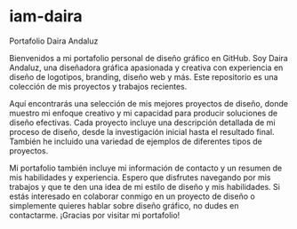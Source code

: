 # iam-daira
Portafolio Daira Andaluz

Bienvenidos a mi portafolio personal de diseño gráfico en GitHub. Soy Daira Andaluz, una diseñadora gráfica apasionada y creativa con experiencia en diseño de logotipos, branding, diseño web y más. Este repositorio es una colección de mis proyectos y trabajos recientes.

Aquí encontrarás una selección de mis mejores proyectos de diseño, donde muestro mi enfoque creativo y mi capacidad para producir soluciones de diseño efectivas. Cada proyecto incluye una descripción detallada de mi proceso de diseño, desde la investigación inicial hasta el resultado final. También he incluido una variedad de ejemplos de diferentes tipos de proyectos.

Mi portafolio también incluye mi información de contacto y un resumen de mis habilidades y experiencia. Espero que disfrutes navegando por mis trabajos y que te den una idea de mi estilo de diseño y mis habilidades. Si estás interesado en colaborar conmigo en un proyecto de diseño o simplemente quieres hablar sobre diseño gráfico, no dudes en contactarme. ¡Gracias por visitar mi portafolio!
